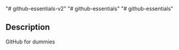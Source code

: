 "# github-essentials-v2" 
"# github-essentials" 
"# github-essentials"
## Description

GitHub for dummies 
